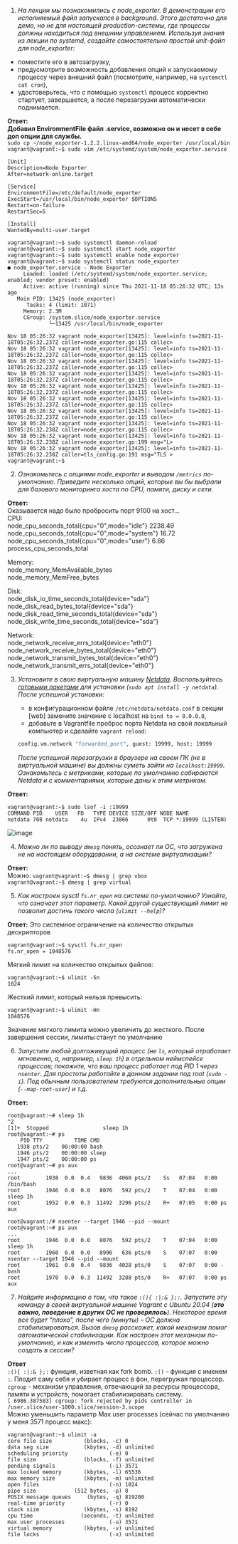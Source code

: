 1. *На лекции мы познакомились с node_exporter. В демонстрации его исполняемый файл запускался в background. Этого достаточно для демо, но не для настоящей production-системы, где процессы должны находиться под внешним управлением. Используя знания из лекции по systemd, создайте самостоятельно простой unit-файл для node_exporter:*
* поместите его в автозагрузку,
* предусмотрите возможность добавления опций к запускаемому процессу через внешний файл (посмотрите, например, на `systemctl cat cron`),
* удостоверьтесь, что с помощью `systemctl` процесс корректно стартует, завершается, а после перезагрузки автоматически поднимается.   

**Ответ:**  
**Добавил EnvironmentFile файл .service, возможно он и несет в себе доп опции для службы.**    
`sudo cp ~/node_exporter-1.2.2.linux-amd64/node_exporter /usr/local/bin`
`vagrant@vagrant:~$ sudo vim /etc/systemd/system/node_exporter.service`
```
[Unit]
Description=Node Exporter
After=network-online.target

[Service]
EnvironmentFile=/etc/default/node_exporter
ExecStart=/usr/local/bin/node_exporter $OPTIONS
Restart=on-failure
RestartSec=5

[Install]
WantedBy=multi-user.target
```
```
vagrant@vagrant:~$ sudo systemctl daemon-reload
vagrant@vagrant:~$ sudo systemctl start node_exporter
vagrant@vagrant:~$ sudo systemctl enable node_exporter
vagrant@vagrant:~$ sudo systemctl status node_exporter
● node_exporter.service - Node Exporter
     Loaded: loaded (/etc/systemd/system/node_exporter.service; enabled; vendor preset: enabled)
     Active: active (running) since Thu 2021-11-18 05:26:32 UTC; 13s ago
   Main PID: 13425 (node_exporter)
      Tasks: 4 (limit: 1071)
     Memory: 2.3M
     CGroup: /system.slice/node_exporter.service
             └─13425 /usr/local/bin/node_exporter

Nov 18 05:26:32 vagrant node_exporter[13425]: level=info ts=2021-11-18T05:26:32.237Z caller=node_exporter.go:115 collec>
Nov 18 05:26:32 vagrant node_exporter[13425]: level=info ts=2021-11-18T05:26:32.237Z caller=node_exporter.go:115 collec>
Nov 18 05:26:32 vagrant node_exporter[13425]: level=info ts=2021-11-18T05:26:32.237Z caller=node_exporter.go:115 collec>
Nov 18 05:26:32 vagrant node_exporter[13425]: level=info ts=2021-11-18T05:26:32.237Z caller=node_exporter.go:115 collec>
Nov 18 05:26:32 vagrant node_exporter[13425]: level=info ts=2021-11-18T05:26:32.237Z caller=node_exporter.go:115 collec>
Nov 18 05:26:32 vagrant node_exporter[13425]: level=info ts=2021-11-18T05:26:32.237Z caller=node_exporter.go:115 collec>
Nov 18 05:26:32 vagrant node_exporter[13425]: level=info ts=2021-11-18T05:26:32.237Z caller=node_exporter.go:115 collec>
Nov 18 05:26:32 vagrant node_exporter[13425]: level=info ts=2021-11-18T05:26:32.238Z caller=node_exporter.go:115 collec>
Nov 18 05:26:32 vagrant node_exporter[13425]: level=info ts=2021-11-18T05:26:32.238Z caller=node_exporter.go:199 msg="L>
Nov 18 05:26:32 vagrant node_exporter[13425]: level=info ts=2021-11-18T05:26:32.238Z caller=tls_config.go:191 msg="TLS >
vagrant@vagrant:~$
```



2. *Ознакомьтесь с опциями node_exporter и выводом `/metrics` по-умолчанию. Приведите несколько опций, которые вы бы выбрали для базового мониторинга хоста по CPU, памяти, диску и сети.*

**Ответ:**   
Оказывается надо было пробросить порт 9100 на хост...   
CPU:   
    node_cpu_seconds_total{cpu="0",mode="idle"} 2238.49   
    node_cpu_seconds_total{cpu="0",mode="system"} 16.72   
    node_cpu_seconds_total{cpu="0",mode="user"} 6.86   
    process_cpu_seconds_total   
    
Memory:   
    node_memory_MemAvailable_bytes    
    node_memory_MemFree_bytes   
    
Disk:   
    node_disk_io_time_seconds_total{device="sda"}    
    node_disk_read_bytes_total{device="sda"}    
    node_disk_read_time_seconds_total{device="sda"}    
    node_disk_write_time_seconds_total{device="sda"}   
    
Network:   
    node_network_receive_errs_total{device="eth0"}    
    node_network_receive_bytes_total{device="eth0"}    
    node_network_transmit_bytes_total{device="eth0"}   
    node_network_transmit_errs_total{device="eth0"}   
    
3. *Установите в свою виртуальную машину [Netdata](https://github.com/netdata/netdata). Воспользуйтесь [готовыми пакетами](https://packagecloud.io/netdata/netdata/install) для установки (`sudo apt install -y netdata`). После успешной установки:*
    * в конфигурационном файле `/etc/netdata/netdata.conf` в секции [web] замените значение с localhost на `bind to = 0.0.0.0`,
    * добавьте в Vagrantfile проброс порта Netdata на свой локальный компьютер и сделайте `vagrant reload`:

    ```bash
    config.vm.network "forwarded_port", guest: 19999, host: 19999
    ```

    *После успешной перезагрузки в браузере на своем ПК (не в виртуальной машине) вы должны суметь зайти на `localhost:19999`. Ознакомьтесь с метриками, которые по умолчанию собираются Netdata и с комментариями, которые даны к этим метрикам.*    
    
**Ответ:**   
```
vagrant@vagrant:~$ sudo lsof -i :19999
COMMAND PID    USER   FD   TYPE DEVICE SIZE/OFF NODE NAME
netdata 708 netdata    4u  IPv4  23866      0t0  TCP *:19999 (LISTEN)
```
![image](https://user-images.githubusercontent.com/26379231/142141725-783a2e0b-ccac-4a50-b2c4-1bb999127288.png)


4. *Можно ли по выводу `dmesg` понять, осознает ли ОС, что загружена не на настоящем оборудовании, а на системе виртуализации?*

**Ответ:**   
Можно:
`vagrant@vagrant:~$ dmesg | grep vbox`   
`vagrant@vagrant:~$ dmesg | grep virtual`

5. *Как настроен sysctl `fs.nr_open` на системе по-умолчанию? Узнайте, что означает этот параметр. Какой другой существующий лимит не позволит достичь такого числа (`ulimit --help`)?*

**Ответ:**
Это системное ограничение на количество открытых дескрипторов    
```
vagrant@vagrant:~$ sysctl fs.nr_open   
fs.nr_open = 1048576
```
Мягкий лимит на количество открытых файлов:   
```
vagrant@vagrant:~$ ulimit -Sn
1024
```
Жесткий лимит, который нельзя превысить:   
```
vagrant@vagrant:~$ ulimit -Hn
1048576
```
Значение мягкого лимита можно увеличить до жесткого. После завершения сессии, лимиты станут по умолчанию   

6. *Запустите любой долгоживущий процесс (не `ls`, который отработает мгновенно, а, например, `sleep 1h`) в отдельном неймспейсе процессов; покажите, что ваш процесс работает под PID 1 через `nsenter`. Для простоты работайте в данном задании под root (`sudo -i`). Под обычным пользователем требуются дополнительные опции (`--map-root-user`) и т.д.*

**Ответ:**   
```
root@vagrant:~# sleep 1h
^Z
[1]+  Stopped                 sleep 1h
root@vagrant:~# ps
    PID TTY          TIME CMD
   1938 pts/2    00:00:00 bash
   1946 pts/2    00:00:00 sleep
   1947 pts/2    00:00:00 ps
root@vagrant:~# ps aux
...
root        1938  0.0  0.4   9836  4060 pts/2    Ss   07:04   0:00 /bin/bash
root        1946  0.0  0.0   8076   592 pts/2    T    07:04   0:00 sleep 1h
root        1952  0.0  0.3  11492  3296 pts/2    R+   07:05   0:00 ps aux
```
```
root@vagrant:/# nsenter --target 1946 --pid --mount
root@vagrant:~# ps aux
...
root        1946  0.0  0.0   8076   592 pts/2    T    07:04   0:00 sleep 1h
root        1960  0.0  0.0   8996   636 pts/0    S    07:07   0:00 nsenter --target 1946 --pid --mount
root        1961  0.0  0.4   9836  4028 pts/0    S    07:07   0:00 -bash
root        1970  0.0  0.3  11492  3288 pts/0    R+   07:07   0:00 ps aux
```

7. *Найдите информацию о том, что такое `:(){ :|:& };:`. Запустите эту команду в своей виртуальной машине Vagrant с Ubuntu 20.04 (**это важно, поведение в других ОС не проверялось**). Некоторое время все будет "плохо", после чего (минуты) – ОС должна стабилизироваться. Вызов `dmesg` расскажет, какой механизм помог автоматической стабилизации. Как настроен этот механизм по-умолчанию, и как изменить число процессов, которое можно создать в сессии?*

**Ответ**  
`:(){ :|:& };:` функция, изветная как fork bomb. `:()` - функция с именем `:`. Плодит саму себя и убирает процесс в фон, перегружая процессор.
`cgroup` - механизм управления, отвечающий за ресурсы процессора, памяти и устройств, помогает стабилизировать систему.   
`[ 6986.387583] cgroup: fork rejected by pids controller in /user.slice/user-1000.slice/session-3.scope`   
Можно уменьшить параметр Max user processes (сейчас по умолчанию у меня 3571 процесс макс):      
```
vagrant@vagrant:~$ ulimit -a
core file size          (blocks, -c) 0
data seg size           (kbytes, -d) unlimited
scheduling priority             (-e) 0
file size               (blocks, -f) unlimited
pending signals                 (-i) 3571
max locked memory       (kbytes, -l) 65536
max memory size         (kbytes, -m) unlimited
open files                      (-n) 1024
pipe size            (512 bytes, -p) 8
POSIX message queues     (bytes, -q) 819200
real-time priority              (-r) 0
stack size              (kbytes, -s) 8192
cpu time               (seconds, -t) unlimited
max user processes              (-u) 3571
virtual memory          (kbytes, -v) unlimited
file locks                      (-x) unlimited
```


